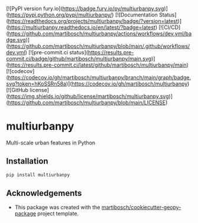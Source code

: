 \[!\[PyPI version fury.io\](https://badge.fury.io/py/multiurbanpy.svg)\](https://pypi.python.org/pypi/multiurbanpy/)
\[!\[Documentation Status\](https://readthedocs.org/projects/multiurbanpy/badge/?version=latest)\](https://multiurbanpy.readthedocs.io/en/latest/?badge=latest)
\[!\[CI/CD\](https://github.com/martibosch/multiurbanpy/actions/workflows/dev.yml/badge.svg)\](https://github.com/martibosch/multiurbanpy/blob/main/.github/workflows/dev.yml)
\[!\[pre-commit.ci status\](https://results.pre-commit.ci/badge/github/martibosch/multiurbanpy/main.svg)\](https://results.pre-commit.ci/latest/github/martibosch/multiurbanpy/main)
\[!\[codecov\](https://codecov.io/gh/martibosch/multiurbanpy/branch/main/graph/badge.svg?token=hKoSSRn58a)\](https://codecov.io/gh/martibosch/multiurbanpy)
\[!\[GitHub license\](https://img.shields.io/github/license/martibosch/multiurbanpy.svg)\](https://github.com/martibosch/multiurbanpy/blob/main/LICENSE)

# multiurbanpy

Multi-scale urban features in Python

## Installation

```bash
pip install multiurbanpy
```

## Acknowledgements

- This package was created with the [martibosch/cookiecutter-geopy-package](https://github.com/martibosch/cookiecutter-geopy-package) project template.
